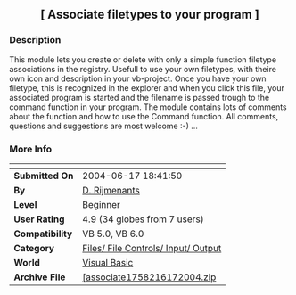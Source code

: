 ﻿<div align="center">

## \[ Associate filetypes to your program \]


</div>

### Description

This module lets you create or delete with only a simple function filetype associations in the registry. Usefull to use your own filetypes, with theire own icon and description in your vb-project. Once you have your own filetype, this is recognized in the explorer and when you click this file, your associated program is started and the filename is passed trough to the command function in your program. The module contains lots of comments about the function and how to use the Command function. All comments, questions and suggestions are most welcome :-) ...
 
### More Info
 


<span>             |<span>
---                |---
**Submitted On**   |2004-06-17 18:41:50
**By**             |[D\. Rijmenants](https://github.com/Planet-Source-Code/PSCIndex/blob/master/ByAuthor/d-rijmenants.md)
**Level**          |Beginner
**User Rating**    |4.9 (34 globes from 7 users)
**Compatibility**  |VB 5\.0, VB 6\.0
**Category**       |[Files/ File Controls/ Input/ Output](https://github.com/Planet-Source-Code/PSCIndex/blob/master/ByCategory/files-file-controls-input-output__1-3.md)
**World**          |[Visual Basic](https://github.com/Planet-Source-Code/PSCIndex/blob/master/ByWorld/visual-basic.md)
**Archive File**   |[\[associate1758216172004\.zip](https://github.com/Planet-Source-Code/d-rijmenants-associate-filetypes-to-your-program__1-54397/archive/master.zip)








